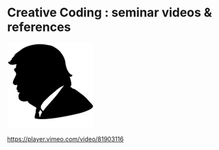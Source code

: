 # Creative Coding : seminar videos & references
<img src="trump.png" />

https://player.vimeo.com/video/81903116
